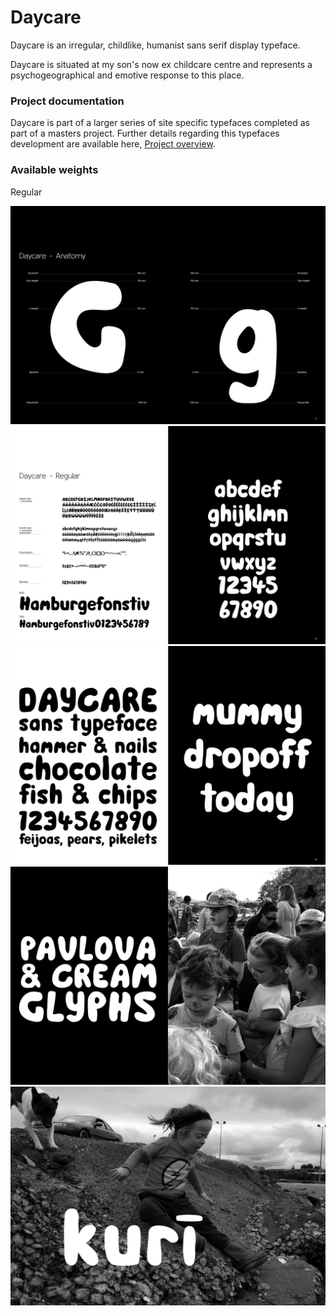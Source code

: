# Daycare

Daycare is an irregular, childlike, humanist sans serif display typeface.

Daycare is situated at my son's now ex childcare centre and represents a psychogeographical and emotive response to this place.

### Project documentation
Daycare is part of a larger series of site specific typefaces completed as part of a masters project. Further details regarding this typefaces development are available here, [Project overview](docs/project-overview.md).


### Available weights
Regular    

![Image](images/dc.jpg)
![Image](images/dc2.jpg)
![Image](images/dc3.jpg)
![Image](images/dc4.jpg)
![Image](images/dc5.jpg)
